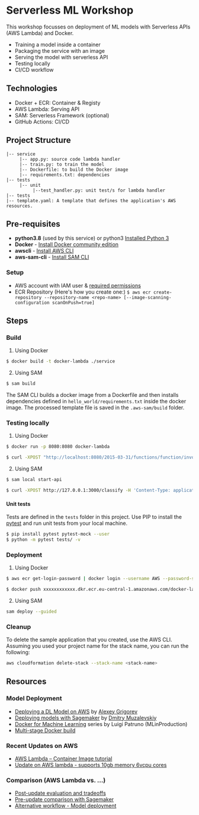 # Serverless ML Workshop

This workshop focusses on deployment of ML models with Serverless APIs (AWS Lambda) and Docker.

- Training a model inside a container
- Packaging the service with an image
- Serving the model with serverless API
- Testing locally
- CI/CD workflow

## Technologies
- Docker + ECR: Container & Registy
- AWS Lambda: Serving API
- SAM: Serverless Framework (optional)
- GitHub Actions: CI/CD

## Project Structure
```
|-- service
     |-- app.py: source code lambda handler
     |-- train.py: to train the model
     |-- Dockerfile: to build the Docker image
     |-- requirements.txt: dependencies
|-- tests
     |-- unit
          |--test_handler.py: unit test/s for lambda handler
|-- tests
|-- template.yaml: A template that defines the application's AWS resources.
```

## Pre-requisites

* **python3.8** (used by this service) or python3 [Installed Python 3](https://www.python.org/downloads/)
* **Docker** - [Install Docker community edition](https://hub.docker.com/search/?type=edition&offering=community)
* **awscli** - [Install AWS CLI](https://docs.aws.amazon.com/cli/latest/userguide/cli-chap-install.html)
* **aws-sam-cli** - [Install SAM CLI](https://docs.aws.amazon.com/serverless-application-model/latest/developerguide/serverless-sam-cli-install.html)

### Setup
* AWS account with IAM user & [required permissions](https://docs.aws.amazon.com/IAM/latest/UserGuide/getting-started_create-admin-group.html)
* ECR Repository
(Here's how you create one:)
```$ aws ecr create-repository --repository-name <repo-name> [--image-scanning-configuration scanOnPush=true]```

## Steps
### Build

1. Using Docker
```bash
$ docker build -t docker-lambda ./service
```
2. Using SAM
```bash
$ sam build
```
The SAM CLI builds a docker image from a Dockerfile and then installs dependencies defined in `hello_world/requirements.txt` inside the docker image. The processed template file is saved in the `.aws-sam/build` folder.


### Testing locally

1. Using Docker
```bash
$ docker run -p 8080:8080 docker-lambda

$ curl -XPOST "http://localhost:8080/2015-03-31/functions/function/invocations" -d '{"body": {"data": ".10"}}'
```
2. Using SAM
```bash
$ sam local start-api

$ curl -XPOST http://127.0.0.1:3000/classify -H 'Content-Type: application/json' -d '{"data":".10"}'
```

#### Unit tests

Tests are defined in the `tests` folder in this project. Use PIP to install the [pytest](https://docs.pytest.org/en/latest/) and run unit tests from your local machine.

```bash
$ pip install pytest pytest-mock --user
$ python -m pytest tests/ -v
```

### Deployment

1. Using Docker
```bash
$ aws ecr get-login-password | docker login --username AWS --password-stdin xxxxxxxxxxxx.dkr.ecr.eu-central-1.amazonaws.com

$ docker push xxxxxxxxxxxx.dkr.ecr.eu-central-1.amazonaws.com/docker-lambda:latest
```

2. Using SAM
```bash
sam deploy --guided
```


### Cleanup

To delete the sample application that you created, use the AWS CLI. Assuming you used your project name for the stack name, you can run the following:

```bash
aws cloudformation delete-stack --stack-name <stack-name>
```

## Resources

### Model Deployment

* [Deploying a DL Model on AWS](https://github.com/alexeygrigorev/aws-lambda-docker) by [Alexey Grigorev](https://datatalks.club/people/alexeygrigorev.html)
* [Deploying models with Sagemaker](https://github.com/ds-muzalevskiy/sagemaker-docker-deploy) by [Dmitry Muzalevskiy](https://datatalks.club/people/dmitrymuzalevskiy.html)
* [Docker for Machine Learning](https://mlinproduction.com/docker-for-ml-part-1/) series by Luigi Patruno (MLinProduction)
* [Multi-stage Docker build](https://winderresearch.com/a-simple-docker-based-workflow-for-deploying-a-machine-learning-model/)

### Recent Updates on AWS
* [AWS Lambda – Container Image tutorial](https://aws.amazon.com/blogs/aws/new-for-aws-lambda-container-image-support/)
* [Update on AWS lambda - supports 10gb memory 6vcpu cores](https://aws.amazon.com/about-aws/whats-new/2020/12/aws-lambda-supports-10gb-memory-6-vcpu-cores-lambda-functions/)

### Comparison (AWS Lambda vs. ...)
* [Post-update evaluation and tradeoffs](https://dev.to/eoinsha/container-image-support-in-aws-lambda-deep-dive-2keh)
* [Pre-update comparison with Sagemaker](https://towardsdatascience.com/saving-95-on-infrastructure-costs-using-aws-lambda-for-scikit-learn-predictions-3ff260a6cd9d)
* [Alternative workflow - Model deployment](https://medium.com/swlh/how-to-deploy-your-scikit-learn-model-to-aws-44aabb0efcb4)
